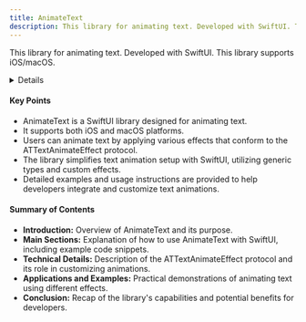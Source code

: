 ```yaml
---
title: AnimateText
description: This library for animating text. Developed with SwiftUI. This library supports iOS/macOS.
---
```


This library for animating text. Developed with SwiftUI. This library supports iOS/macOS.

<details>
**URL:** https://github.com/jasudev/AnimateText/tree/main

**Authors:** `jasudev`

**Tags:**  
`swift`, `ios`, `macos`, `animation`, `text-animation`, `swiftui`, `swiftui-library`
</details>

#### Key Points
- AnimateText is a SwiftUI library designed for animating text.
- It supports both iOS and macOS platforms.
- Users can animate text by applying various effects that conform to the ATTextAnimateEffect protocol.
- The library simplifies text animation setup with SwiftUI, utilizing generic types and custom effects.
- Detailed examples and usage instructions are provided to help developers integrate and customize text animations.

#### Summary of Contents
- **Introduction:** Overview of AnimateText and its purpose.
- **Main Sections:** Explanation of how to use AnimateText with SwiftUI, including example code snippets.
- **Technical Details:** Description of the ATTextAnimateEffect protocol and its role in customizing animations.
- **Applications and Examples:** Practical demonstrations of animating text using different effects.
- **Conclusion:** Recap of the library's capabilities and potential benefits for developers.

<LinkCard title="Go to Github Repository" href="https://github.com/jasudev/AnimateText/tree/main" />
